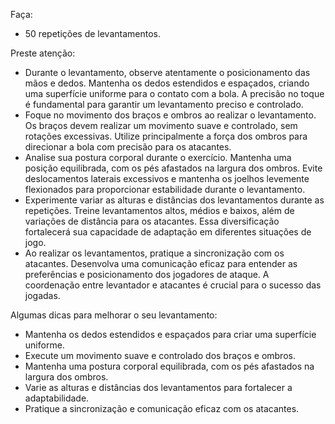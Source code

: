 Faça:
- 50 repetições de levantamentos.

Preste atenção:
- Durante o levantamento, observe atentamente o posicionamento das mãos e dedos. Mantenha os dedos estendidos e espaçados, criando uma superfície uniforme para o contato com a bola. A precisão no toque é fundamental para garantir um levantamento preciso e controlado.
- Foque no movimento dos braços e ombros ao realizar o levantamento. Os braços devem realizar um movimento suave e controlado, sem rotações excessivas. Utilize principalmente a força dos ombros para direcionar a bola com precisão para os atacantes.
- Analise sua postura corporal durante o exercício. Mantenha uma posição equilibrada, com os pés afastados na largura dos ombros. Evite deslocamentos laterais excessivos e mantenha os joelhos levemente flexionados para proporcionar estabilidade durante o levantamento.
- Experimente variar as alturas e distâncias dos levantamentos durante as repetições. Treine levantamentos altos, médios e baixos, além de variações de distância para os atacantes. Essa diversificação fortalecerá sua capacidade de adaptação em diferentes situações de jogo.
- Ao realizar os levantamentos, pratique a sincronização com os atacantes. Desenvolva uma comunicação eficaz para entender as preferências e posicionamento dos jogadores de ataque. A coordenação entre levantador e atacantes é crucial para o sucesso das jogadas.

Algumas dicas para melhorar o seu levantamento:
- Mantenha os dedos estendidos e espaçados para criar uma superfície uniforme.
- Execute um movimento suave e controlado dos braços e ombros.
- Mantenha uma postura corporal equilibrada, com os pés afastados na largura dos ombros.
- Varie as alturas e distâncias dos levantamentos para fortalecer a adaptabilidade.
- Pratique a sincronização e comunicação eficaz com os atacantes.